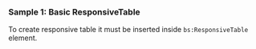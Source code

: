 ### Sample 1: Basic ResponsiveTable

To create responsive table it must be inserted inside `bs:ResponsiveTable` element.